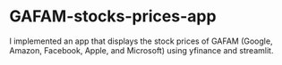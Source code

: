 # GAFAM-stocks-prices-app

I implemented an app that displays the stock prices of GAFAM (Google, Amazon, Facebook, Apple, and Microsoft) using yfinance and streamlit.
